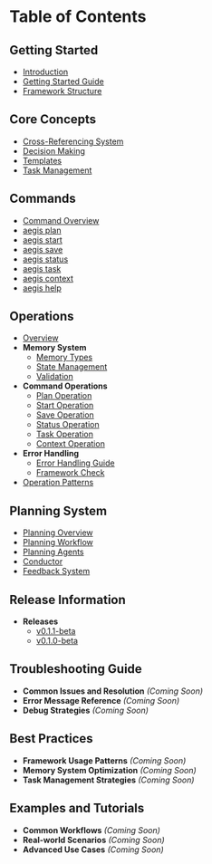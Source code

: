 # Table of Contents

## Getting Started
* [Introduction](README.md)
* [Getting Started Guide](getting_started.md)
* [Framework Structure](framework/structure.md)

## Core Concepts
* [Cross-Referencing System](cross_referencing.md)
* [Decision Making](decisions.md)
* [Templates](templates.md)
* [Task Management](tasks.md)

## Commands
* [Command Overview](commands/README.md)
* [aegis plan](commands/aegis_plan.md)
* [aegis start](commands/aegis_start.md)
* [aegis save](commands/aegis_save.md)
* [aegis status](commands/aegis_status.md)
* [aegis task](commands/aegis_task.md)
* [aegis context](commands/aegis_context.md)
* [aegis help](commands/aegis_help.md)

## Operations
* [Overview](operations/README.md)
* **Memory System**
  * [Memory Types](operations/memory_types.md)
  * [State Management](operations/state_management.md)
  * [Validation](operations/validation.md)
* **Command Operations**
  * [Plan Operation](operations/plan.md)
  * [Start Operation](operations/start.md)
  * [Save Operation](operations/save.md)
  * [Status Operation](operations/status.md)
  * [Task Operation](operations/task.md)
  * [Context Operation](operations/context.md)
* **Error Handling**
  * [Error Handling Guide](operations/error_handling.md)
  * [Framework Check](operations/framework_check.md)
* [Operation Patterns](operations/patterns.md)

## Planning System
* [Planning Overview](planning/README.md)
* [Planning Workflow](planning/workflow.md)
* [Planning Agents](planning/agents.md)
* [Conductor](planning/conductor.md)
* [Feedback System](planning/feedback.md)

## Release Information
* **Releases**
  * [v0.1.1-beta](releases/v0.1.1.md)
  * [v0.1.0-beta](releases/v0.1.0.md)

## Troubleshooting Guide
* **Common Issues and Resolution** *(Coming Soon)*
* **Error Message Reference** *(Coming Soon)*
* **Debug Strategies** *(Coming Soon)*

## Best Practices
* **Framework Usage Patterns** *(Coming Soon)*
* **Memory System Optimization** *(Coming Soon)*
* **Task Management Strategies** *(Coming Soon)*

## Examples and Tutorials
* **Common Workflows** *(Coming Soon)*
* **Real-world Scenarios** *(Coming Soon)*
* **Advanced Use Cases** *(Coming Soon)*

